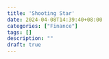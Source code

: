 ```yaml
---
title: 'Shooting Star'
date: 2024-04-08T14:39:40+08:00
categories: ["Finance"]
tags: []
description: ""
draft: true
---
```


